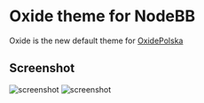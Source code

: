 # Oxide theme for NodeBB

Oxide is the new default theme for [OxidePolska](https://oxidepolska.pl)

## Screenshot

![screenshot](https://github.com/youhosi/nodebb-theme-oxide/blob/master/screenshot.png)
![screenshot](https://github.com/youhosi/nodebb-theme-oxide/blob/master/screenshot2.png)